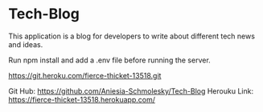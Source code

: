 # Tech-Blog

This application is a blog for developers to write about different tech news and ideas. 


Run npm install and add a .env file before running the server.



https://git.heroku.com/fierce-thicket-13518.git


Git Hub: https://github.com/Aniesia-Schmolesky/Tech-Blog
Herouku Link: https://fierce-thicket-13518.herokuapp.com/ 

